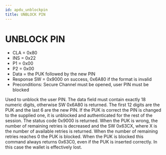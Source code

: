 ```yaml
---
id: apdu_unblockpin
title: UNBLOCK PIN
---
```


# UNBLOCK PIN

* CLA = 0x80
* INS = 0x22
* P1 = 0x00
* P2 = 0x00
* Data = the PUK followed by the new PIN
* Response SW = 0x9000 on success, 0x6A80 if the format is invalid
* Preconditions: Secure Channel must be opened, user PIN must be blocked

Used to unblock the user PIN. The data field must contain exactly 18 numeric digits, otherwise SW 0x6A80 is returned. The first 12 digits are the PUK and the last 6 are the new PIN. If the PUK is correct the PIN is changed to the supplied one, it is unblocked and authenticated for the rest of the session. The status code 0x9000 is returned. When the PUK is wrong, the number of remaining retries is decreased and the SW 0x63CX, where X is the number of available retries is returned. When the number of remaining retries reaches 0 the PUK is blocked. When the PUK is blocked this command always returns 0x63C0, even if the PUK is inserted correctly. In this case the wallet is effectively lost.
